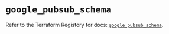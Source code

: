 # `google_pubsub_schema`

Refer to the Terraform Registory for docs: [`google_pubsub_schema`](https://registry.terraform.io/providers/hashicorp/google-beta/4.67.0/docs/resources/google_pubsub_schema).
